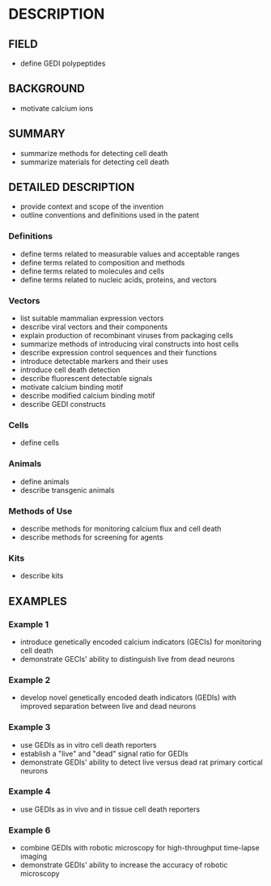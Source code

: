 # DESCRIPTION

## FIELD

- define GEDI polypeptides

## BACKGROUND

- motivate calcium ions

## SUMMARY

- summarize methods for detecting cell death
- summarize materials for detecting cell death

## DETAILED DESCRIPTION

- provide context and scope of the invention
- outline conventions and definitions used in the patent

### Definitions

- define terms related to measurable values and acceptable ranges
- define terms related to composition and methods
- define terms related to molecules and cells
- define terms related to nucleic acids, proteins, and vectors

### Vectors

- list suitable mammalian expression vectors
- describe viral vectors and their components
- explain production of recombinant viruses from packaging cells
- summarize methods of introducing viral constructs into host cells
- describe expression control sequences and their functions
- introduce detectable markers and their uses
- introduce cell death detection
- describe fluorescent detectable signals
- motivate calcium binding motif
- describe modified calcium binding motif
- describe GEDI constructs

### Cells

- define cells

### Animals

- define animals
- describe transgenic animals

### Methods of Use

- describe methods for monitoring calcium flux and cell death
- describe methods for screening for agents

### Kits

- describe kits

## EXAMPLES

### Example 1

- introduce genetically encoded calcium indicators (GECIs) for monitoring cell death
- demonstrate GECIs' ability to distinguish live from dead neurons

### Example 2

- develop novel genetically encoded death indicators (GEDIs) with improved separation between live and dead neurons

### Example 3

- use GEDIs as in vitro cell death reporters
- establish a "live" and "dead" signal ratio for GEDIs
- demonstrate GEDIs' ability to detect live versus dead rat primary cortical neurons

### Example 4

- use GEDIs as in vivo and in tissue cell death reporters

### Example 6

- combine GEDIs with robotic microscopy for high-throughput time-lapse imaging
- demonstrate GEDIs' ability to increase the accuracy of robotic microscopy

